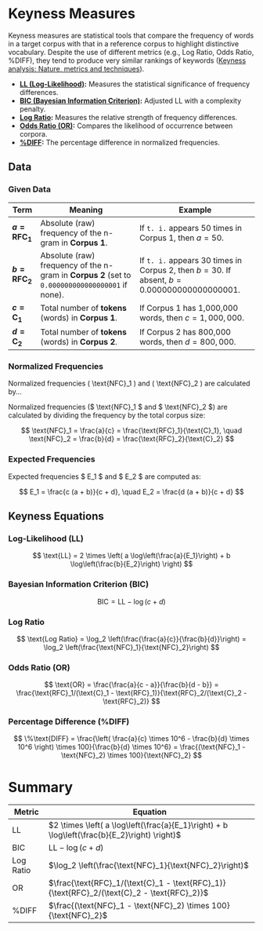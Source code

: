 # Keyness Measures

Keyness measures are statistical tools that compare the frequency of words in a target corpus with that in a reference corpus to highlight distinctive vocabulary. Despite the use of different metrics (e.g., Log Ratio, Odds Ratio, %DIFF), they tend to produce very similar rankings of keywords ([Keyness analysis: Nature, metrics and techniques](https://www.researchgate.net/publication/319208347_Keyness_analysis_Nature_metrics_and_techniques)).

- **[LL (Log-Likelihood)](https://ucrel.lancs.ac.uk/llwizard.html):** Measures the statistical significance of frequency differences.
- **[BIC (Bayesian Information Criterion)](https://core.ac.uk/download/pdf/227092349.pdf):** Adjusted LL with a complexity penalty.
- **[Log Ratio](https://cass.lancs.ac.uk/log-ratio-an-informal-introduction/):** Measures the relative strength of frequency differences.
- **[Odds Ratio (OR)](http://crs2.kmutt.ac.th/Key-BNC/):** Compares the likelihood of occurrence between corpora.
- **[%DIFF](https://core.ac.uk/download/pdf/227092349.pdf):** The percentage difference in normalized frequencies.

## Data
### Given Data

| **Term**              | **Meaning**                                                                                     | **Example**                                                                 |
|-----------------------|-------------------------------------------------------------------------------------------------|-----------------------------------------------------------------------------|
| **$a = \text{RFC}_1$** | Absolute (raw) frequency of the n-gram in **Corpus 1**.                                         | If `t. i.` appears 50 times in Corpus 1, then $a = 50$.                     |
| **$b = \text{RFC}_2$** | Absolute (raw) frequency of the n-gram in **Corpus 2** (set to `0.000000000000000001` if none). | If `t. i.` appears 30 times in Corpus 2, then $b = 30$. If absent, $b = 0.000000000000000001$. |
| **$c = \text{C}_1$**   | Total number of **tokens** (words) in **Corpus 1**.                                             | If Corpus 1 has 1,000,000 words, then $c = 1,000,000$.                       |
| **$d = \text{C}_2$**   | Total number of **tokens** (words) in **Corpus 2**.                                             | If Corpus 2 has 800,000 words, then $d = 800,000$.                           |


### Normalized Frequencies
Normalized frequencies \( \text{NFC}_1 \) and \( \text{NFC}_2 \) are calculated by...

Normalized frequencies ($ \text{NFC}_1 $ and $ \text{NFC}_2 $) are calculated by dividing the frequency by the total corpus size:

$$ \text{NFC}_1 = \frac{a}{c} = \frac{\text{RFC}_1}{\text{C}_1}, \quad \text{NFC}_2 = \frac{b}{d} = \frac{\text{RFC}_2}{\text{C}_2} $$

### Expected Frequencies

Expected frequencies $ E_1 $ and $ E_2 $ are computed as:

$$ E_1 = \frac{c (a + b)}{c + d}, \quad E_2 = \frac{d (a + b)}{c + d} $$

## Keyness Equations
### Log-Likelihood (LL)

$$ \text{LL} = 2 \times \left( a \log\left(\frac{a}{E_1}\right) + b \log\left(\frac{b}{E_2}\right) \right) $$

### Bayesian Information Criterion (BIC)

$$ \text{BIC} = \text{LL} - \log(c + d) $$

### Log Ratio

$$ \text{Log Ratio} = \log_2 \left(\frac{\frac{a}{c}}{\frac{b}{d}}\right) = \log_2 \left(\frac{\text{NFC}_1}{\text{NFC}_2}\right) $$

### Odds Ratio (OR)

$$ \text{OR} = \frac{\frac{a}{c - a}}{\frac{b}{d - b}} = \frac{\text{RFC}_1/(\text{C}_1 - \text{RFC}_1)}{\text{RFC}_2/(\text{C}_2 - \text{RFC}_2)} $$

### Percentage Difference (%DIFF)

$$ \%\text{DIFF} = \frac{\left( \frac{a}{c} \times 10^6 - \frac{b}{d} \times 10^6 \right) \times 100}{\frac{b}{d} \times 10^6} = \frac{(\text{NFC}_1 - \text{NFC}_2) \times 100}{\text{NFC}_2} $$

# Summary
| **Metric**         | **Equation**                                                                                                                                               |
|--------------------|------------------------------------------------------------------------------------------------------------------------------------------------------------|
| $\text{LL}$        | $2 \times \left( a \log\left(\frac{a}{E_1}\right) + b \log\left(\frac{b}{E_2}\right) \right)$                                                                |
| $\text{BIC}$       | $\text{LL} - \log(c + d)$                                                                                                                                   |
| $\text{Log Ratio}$ | $\log_2 \left(\frac{\text{NFC}_1}{\text{NFC}_2}\right)$                                                                                                      |
| $\text{OR}$        | $\frac{\text{RFC}_1/(\text{C}_1 - \text{RFC}_1)}{\text{RFC}_2/(\text{C}_2 - \text{RFC}_2)}$                                                                                                                   |
| $\%\text{DIFF}$    | $\frac{(\text{NFC}_1 - \text{NFC}_2) \times 100}{\text{NFC}_2}$                                                                                              |
